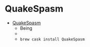 # QuakeSpasm
- [QuakeSpasm](https://quakespasm.sourceforge.io/)
  -  Being
  - 
  - `brew cask install QuakeSpasm`
